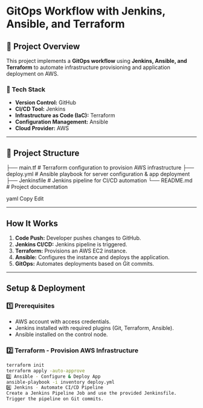 # GitOps Workflow with Jenkins, Ansible, and Terraform

## 🚀 Project Overview
This project implements a **GitOps workflow** using **Jenkins, Ansible, and Terraform** to automate infrastructure provisioning and application deployment on AWS.

### **🔧 Tech Stack**
- **Version Control:** GitHub  
- **CI/CD Tool:** Jenkins  
- **Infrastructure as Code (IaC):** Terraform  
- **Configuration Management:** Ansible  
- **Cloud Provider:** AWS  

---

## 📂 Project Structure
├── main.tf # Terraform configuration to provision AWS infrastructure ├── deploy.yml # Ansible playbook for server configuration & app deployment ├── Jenkinsfile # Jenkins pipeline for CI/CD automation └── README.md # Project documentation

yaml
Copy
Edit

---

##  How It Works

1. **Code Push:** Developer pushes changes to GitHub.  
2. **Jenkins CI/CD:** Jenkins pipeline is triggered.  
3. **Terraform:** Provisions an AWS EC2 instance.  
4. **Ansible:** Configures the instance and deploys the application.  
5. **GitOps:** Automates deployments based on Git commits.  

---

## Setup & Deployment

### **1️⃣ Prerequisites**
- AWS account with access credentials.  
- Jenkins installed with required plugins (Git, Terraform, Ansible).  
- Ansible installed on the control node.  

### **2️⃣ Terraform - Provision AWS Infrastructure**
```sh
terraform init
terraform apply -auto-approve
3️⃣ Ansible - Configure & Deploy App
ansible-playbook -i inventory deploy.yml
4️⃣ Jenkins - Automate CI/CD Pipeline
Create a Jenkins Pipeline Job and use the provided Jenkinsfile.
Trigger the pipeline on Git commits.
